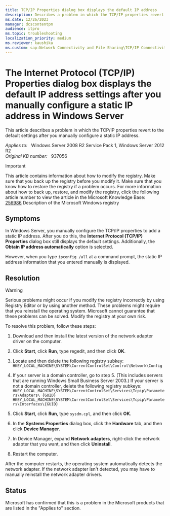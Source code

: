 ```yaml
---
title: TCP/IP Properties dialog box displays the default IP address
description: Describes a problem in which the TCP/IP properties revert to the default settings after you manually configure a static IP address in Windows Server.
ms.date: 12/26/2023
manager: dcscontentpm
audience: itpro
ms.topic: troubleshooting
localization_priority: medium
ms.reviewer: kaushika
ms.custom: sap:Network Connectivity and File Sharing\TCP/IP Connectivity (TCP Protocol, NLA, WinHTTP), csstroubleshoot
---
```

# The Internet Protocol (TCP/IP) Properties dialog box displays the default IP address settings after you manually configure a static IP address in Windows Server

This article describes a problem in which the TCP/IP properties revert to the default settings after you manually configure a static IP address.

_Applies to:_ &nbsp; Windows Server 2008 R2 Service Pack 1, Windows Server 2012 R2  
_Original KB number:_ &nbsp; 937056

> [!IMPORTANT]
> This article contains information about how to modify the registry. Make sure that you back up the registry before you modify it. Make sure that you know how to restore the registry if a problem occurs. For more information about how to back up, restore, and modify the registry, click the following article number to view the article in the Microsoft Knowledge Base:  
[256986](https://support.microsoft.com/help/256986) Description of the Microsoft Windows registry  

## Symptoms

In Windows Server, you manually configure the TCP/IP properties to add a static IP address. After you do this, the **Internet Protocol (TCP/IP) Properties** dialog box still displays the default settings. Additionally, the **Obtain IP address automatically** option is selected.

However, when you type `ipconfig /all` at a command prompt, the static IP address information that you entered manually is displayed.

## Resolution

> [!WARNING]
> Serious problems might occur if you modify the registry incorrectly by using Registry Editor or by using another method. These problems might require that you reinstall the operating system. Microsoft cannot guarantee that these problems can be solved. Modify the registry at your own risk.  

To resolve this problem, follow these steps:  

1. Download and then install the latest version of the network adapter driver on the computer.

2. Click **Start**, click **Run**, type regedit, and then click **OK**.
3. Locate and then delete the following registry subkey:
    `HKEY_LOCAL_MACHINE\SYSTEM\CurrentControlSet\Control\Network\Config`  
4. If your server is a domain controller, go to step 5. (This includes servers that are running Windows Small Business Server 2003.) If your server is not a domain controller, delete the following registry subkeys:
     `HKEY_LOCAL_MACHINE\SYSTEM\CurrentControlSet\Services\Tcpip\Parameters\Adapters\ {GUID}`  
     `HKEY_LOCAL_MACHINE\SYSTEM\CurrentControlSet\Services\Tcpip\Parameters\Interfaces\{GUID}`  
5. Click **Start**, click **Run**, type `sysdm.cpl`, and then click **OK**.
6. In the **Systems Properties** dialog box, click the **Hardware** tab, and then click **Device Manager**.
7. In Device Manager, expand **Network adapters**, right-click the network adapter that you want, and then click **Uninstall**.
8. Restart the computer.

After the computer restarts, the operating system automatically detects the network adapter. If the network adapter isn't detected, you may have to manually reinstall the network adapter drivers.

## Status

Microsoft has confirmed that this is a problem in the Microsoft products that are listed in the "Applies to" section.
